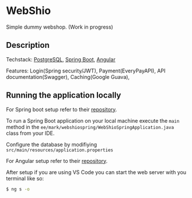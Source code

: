 # WebShio

Simple dummy webshop. (Work in progress)

## Description

Techstack: [PostgreSQL](https://www.postgresql.org/), [Spring Boot](http://projects.spring.io/spring-boot/), [Angular](https://angular.io/)

Features: Login(Spring security/JWT), Payment(EveryPayAPI), API documentation(Swagger), Caching(Google Guava), 

## Running the application locally

For Spring boot setup refer to their [repository](https://github.com/spring-projects/spring-boot).

To run a Spring Boot application on your local machine execute the `main` method in the `ee/mark/webshiospring/WebShioSpringApplication.java ` class from your IDE.

Configure the database by modifiying `src/main/resources/application.properties`

For Angular setup refer to their [repository](https://github.com/angular/angular/blob/master/README.md).

After setup if you are using VS Code you can start the web server with you terminal like so: 
```bash
$ ng s -o
```
